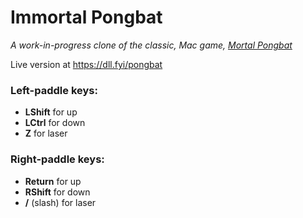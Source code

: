 # Immortal Pongbat #
*A work-in-progress clone of the classic, Mac game, [Mortal Pongbat](https://www.macintoshrepository.org/5394-mortal-pongbat)*

Live version at https://dll.fyi/pongbat

### Left-paddle keys: ###

* **LShift** for up
* **LCtrl** for down
* **Z** for laser

### Right-paddle keys: ###

* **Return** for up
* **RShift** for down
* **/** (slash) for laser